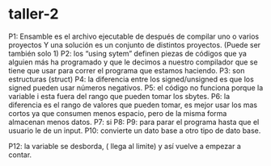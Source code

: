 # taller-2


P1: Ensamble es el archivo ejecutable de después de compilar uno o varios proyectos
Y una solución es un conjunto de distintos proyectos. (Puede ser también solo 1)
P2: los “using sytem” definen piezas de códigos que ya alguien más ha programado y que le decimos a nuestro compilador que se tiene que usar para correr el programa que estamos haciendo. 
P3: son estructuras (struct)
P4: la diferencia entre los signed/unsigned es que los signed pueden usar números negativos.
P5: el código no funciona porque la variable i esta fuera del rango que pueden tomar los sbytes.
P6: la diferencia es el rango de valores que pueden tomar, es mejor usar los mas cortos ya que consumen menos espacio, pero de la misma forma almacenan menos datos.
P7: si
P8:
P9: para parar el programa hasta que el usuario le de un input.
P10: convierte un dato base a otro tipo de dato base.

P12: la variable se desborda, ( llega al limite) y así vuelve a empezar a contar. 
